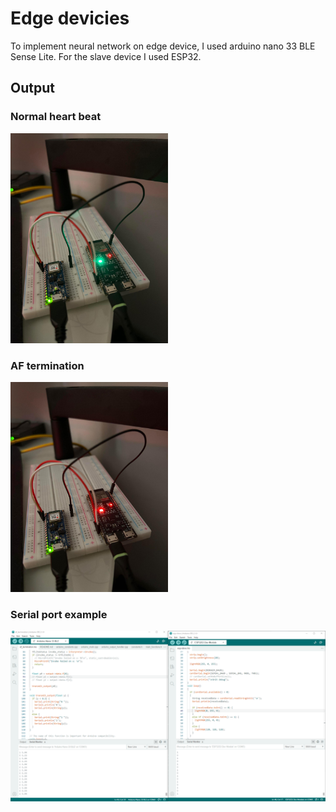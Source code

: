 # Edge devicies

To implement neural network on edge device, I used arduino nano 33 BLE Sense Lite. For the slave device I used ESP32.

## Output

### Normal heart beat

<img title="normal" width=50% display: block margin-left: auto margin-right: auto src="./assets/normal.jpg">

### AF termination

<img title="normal" width=50% display: block margin-left: auto margin-right: auto src="./assets/af.jpg">

### Serial port example

<img title="normal" width=100% display: block margin-left: auto margin-right: auto src="./assets/arduino_ide.png">